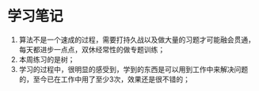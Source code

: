 # 学习笔记
1. 算法不是一个速成的过程，需要打持久战以及做大量的习题才可能融会贯通，每天都进步一点点，双休经常性的做专题训练；
2. 本周练习的是树；
3. 学习的过程中，很明显的感受到，学到的东西是可以用到工作中来解决问题的，至今已在工作中用了至少3次，效果还是很不错的；
